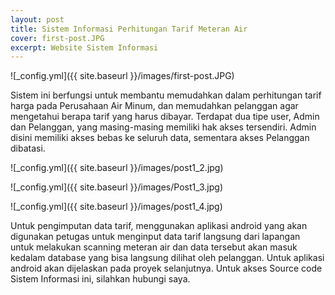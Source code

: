 ```yaml
---
layout: post
title: Sistem Informasi Perhitungan Tarif Meteran Air
cover: first-post.JPG
excerpt: Website Sistem Informasi
---
```


![_config.yml]({{ site.baseurl }}/images/first-post.JPG)

Sistem ini berfungsi untuk membantu memudahkan dalam perhitungan tarif harga pada Perusahaan Air Minum, dan memudahkan pelanggan agar mengetahui berapa tarif yang harus dibayar. Terdapat dua tipe user, Admin dan Pelanggan, yang masing-masing memiliki hak akses tersendiri. Admin disini memiliki akses bebas ke seluruh data, sementara akses Pelanggan dibatasi. 

![_config.yml]({{ site.baseurl }}/images/post1_2.jpg)

![_config.yml]({{ site.baseurl }}/images/Post1_3.jpg)

![_config.yml]({{ site.baseurl }}/images/post1_4.jpg)

Untuk pengimputan data tarif, menggunakan aplikasi android yang akan digunakan petugas untuk menginput data tarif langsung dari lapangan untuk melakukan scanning meteran air dan data tersebut akan masuk kedalam database yang bisa langsung dilihat oleh pelanggan. Untuk aplikasi android akan dijelaskan pada proyek selanjutnya. Untuk akses Source code Sistem Informasi ini, silahkan hubungi saya.

